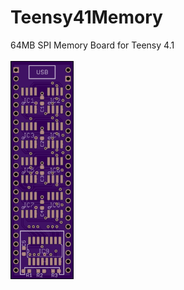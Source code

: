 # Teensy41Memory
64MB SPI Memory Board for Teensy 4.1
</br>
</br>
<img src="https://raw.githubusercontent.com/studiohsoftware/Teensy41Memory/main/Teensy41MemoryTop.png" width=20% height=20%>
